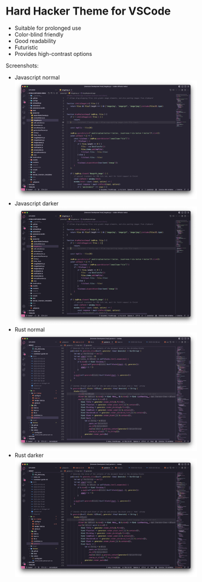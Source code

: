 # Hard Hacker Theme for VSCode

* Suitable for prolonged use
* Color-blind friendly
* Good readability
* Futuristic
* Provides high-contrast options

Screenshots:
* Javascript normal
![Javascript normal](screenshots/js-normal.png)
* Javascript darker
![Javascript normal](screenshots/js-darker.png)
* Rust normal
![Javascript normal](screenshots/rust-normal.png)
* Rust darker
![Javascript normal](screenshots/rust-darker.png)
